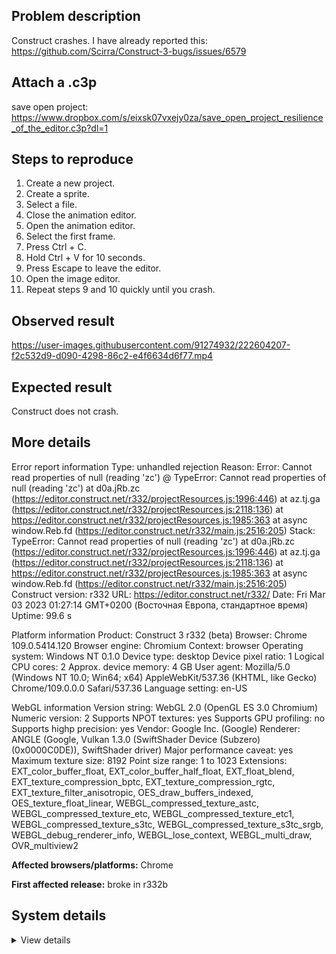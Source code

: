 ## Problem description

Construct crashes. I have already reported this: https://github.com/Scirra/Construct-3-bugs/issues/6579

## Attach a .c3p

save open project: https://www.dropbox.com/s/eixsk07vxejy0za/save_open_project_resilience_of_the_editor.c3p?dl=1

## Steps to reproduce

1. Create a new project.
2. Create a sprite.
3. Select a file.
4. Close the animation editor.
5. Open the animation editor.
6. Select the first frame.
7. Press Ctrl + C.
8. Hold Ctrl + V for 10 seconds.
9. Press Escape to leave the editor.
10. Open the image editor.
11. Repeat steps 9 and 10 quickly until you crash.

## Observed result

https://user-images.githubusercontent.com/91274932/222604207-f2c532d9-d090-4298-86c2-e4f6634d6f77.mp4

## Expected result

Construct does not crash.

## More details

Error report information
Type: unhandled rejection
Reason: Error: Cannot read properties of null (reading 'zc') @ TypeError: Cannot read properties of null (reading 'zc') at d0a.jRb.zc (https://editor.construct.net/r332/projectResources.js:1996:446) at az.tj.ga (https://editor.construct.net/r332/projectResources.js:2118:136) at https://editor.construct.net/r332/projectResources.js:1985:363 at async window.Reb.fd (https://editor.construct.net/r332/main.js:2516:205)
Stack: TypeError: Cannot read properties of null (reading 'zc') at d0a.jRb.zc (https://editor.construct.net/r332/projectResources.js:1996:446) at az.tj.ga (https://editor.construct.net/r332/projectResources.js:2118:136) at https://editor.construct.net/r332/projectResources.js:1985:363 at async window.Reb.fd (https://editor.construct.net/r332/main.js:2516:205)
Construct version: r332
URL: https://editor.construct.net/r332/
Date: Fri Mar 03 2023 01:27:14 GMT+0200 (Восточная Европа, стандартное время)
Uptime: 99.6 s

Platform information
Product: Construct 3 r332 (beta)
Browser: Chrome 109.0.5414.120
Browser engine: Chromium
Context: browser
Operating system: Windows NT 0.1.0
Device type: desktop
Device pixel ratio: 1
Logical CPU cores: 2
Approx. device memory: 4 GB
User agent: Mozilla/5.0 (Windows NT 10.0; Win64; x64) AppleWebKit/537.36 (KHTML, like Gecko) Chrome/109.0.0.0 Safari/537.36
Language setting: en-US

WebGL information
Version string: WebGL 2.0 (OpenGL ES 3.0 Chromium)
Numeric version: 2
Supports NPOT textures: yes
Supports GPU profiling: no
Supports highp precision: yes
Vendor: Google Inc. (Google)
Renderer: ANGLE (Google, Vulkan 1.3.0 (SwiftShader Device (Subzero) (0x0000C0DE)), SwiftShader driver)
Major performance caveat: yes
Maximum texture size: 8192
Point size range: 1 to 1023
Extensions: EXT_color_buffer_float, EXT_color_buffer_half_float, EXT_float_blend, EXT_texture_compression_bptc, EXT_texture_compression_rgtc, EXT_texture_filter_anisotropic, OES_draw_buffers_indexed, OES_texture_float_linear, WEBGL_compressed_texture_astc, WEBGL_compressed_texture_etc, WEBGL_compressed_texture_etc1, WEBGL_compressed_texture_s3tc, WEBGL_compressed_texture_s3tc_srgb, WEBGL_debug_renderer_info, WEBGL_lose_context, WEBGL_multi_draw, OVR_multiview2

**Affected browsers/platforms:** Chrome

**First affected release:** broke in r332b

## System details

<details><summary>View details</summary>

Platform information
Product: Construct 3 r332 (beta)
Browser: Chrome 109.0.5414.120
Browser engine: Chromium
Context: browser
Operating system: Windows NT 0.1.0
Device type: desktop
Device pixel ratio: 1
Logical CPU cores: 2
Approx. device memory: 4 GB
User agent: Mozilla/5.0 (Windows NT 10.0; Win64; x64) AppleWebKit/537.36 (KHTML, like Gecko) Chrome/109.0.0.0 Safari/537.36
Language setting: en-US

Local storage
Storage quota (approx): 59 gb
Storage usage (approx): 253 mb (0.4%)
Persistant storage: No

Browser support notes
This list contains missing features that are not required, but could improve performance or user experience if supported.

UI effects are disabled in settings.
WebGL indicates a major performance caveat. It is probably using software rendering.
WebGL information
Version string: WebGL 2.0 (OpenGL ES 3.0 Chromium)
Numeric version: 2
Supports NPOT textures: yes
Supports GPU profiling: no
Supports highp precision: yes
Vendor: Google Inc. (Google)
Renderer: ANGLE (Google, Vulkan 1.3.0 (SwiftShader Device (Subzero) (0x0000C0DE)), SwiftShader driver)
Major performance caveat: yes
Maximum texture size: 8192
Point size range: 1 to 1023
Extensions:

EXT_color_buffer_float
EXT_color_buffer_half_float
EXT_float_blend
EXT_texture_compression_bptc
EXT_texture_compression_rgtc
EXT_texture_filter_anisotropic
OES_draw_buffers_indexed
OES_texture_float_linear
WEBGL_compressed_texture_astc
WEBGL_compressed_texture_etc
WEBGL_compressed_texture_etc1
WEBGL_compressed_texture_s3tc
WEBGL_compressed_texture_s3tc_srgb
WEBGL_debug_renderer_info
WEBGL_lose_context
WEBGL_multi_draw
OVR_multiview2
Audio information
System sample rate: 48000 Hz
Output channels: 2
Output interpretation: speakers
Supported decode formats:

WebM Opus (audio/webm; codecs=opus)
Ogg Opus (audio/ogg; codecs=opus)
WebM Vorbis (audio/webm; codecs=vorbis)
Ogg Vorbis (audio/ogg; codecs=vorbis)
MPEG-4 AAC (audio/mp4; codecs=mp4a.40.5)
MP3 (audio/mpeg)
FLAC (audio/flac)
PCM WAV (audio/wav; codecs=1)
Supported encode formats:

WebM Opus (audio/webm; codecs=opus)
Video information
Supported decode formats:

WebM AV1 (video/webm; codecs=av01.0.00M.08)
MP4 AV1 (video/mp4; codecs=av01.0.00M.08)
WebM VP9 (video/webm; codecs=vp9)
WebM VP8 (video/webm; codecs=vp8)
Ogg Theora (video/ogg; codecs=theora)
H.264 (video/mp4; codecs=avc1.42E01E)
Supported encode formats:

WebM VP9 (video/webm; codecs=vp9)
WebM VP8 (video/webm; codecs=vp8)

</details>
